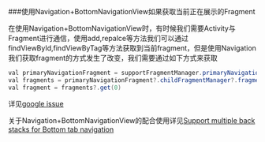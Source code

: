 ###使用Navigation+BottomNavigationView如果获取当前正在展示的Fragment

在使用Navigation+BottomNavigationView时，有时候我们需要Activity与Fragment进行通信，使用add,repalce等方法我们可以通过findViewById,findViewByTag等方法获取到当前fragment，但是使用Navigation我们获取fragment的方式发生了改变，我们需要通过如下方式来获取

```java
val primaryNavigationFragment = supportFragmentManager.primaryNavigationFragment
val fragments = primaryNavigationFragment?.childFragmentManager?.fragments
val fragment = fragments?.get(0)
```

详见[google issue](https://issuetracker.google.com/issues/119800853)


关于Navigation+BottomNavigationView的配合使用详见[Support multiple back stacks for Bottom tab navigation](https://issuetracker.google.com/issues/80029773)